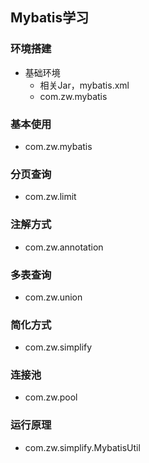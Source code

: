 ## Mybatis学习
### 环境搭建
* 基础环境
    * 相关Jar，mybatis.xml
    * com.zw.mybatis

### 基本使用
* com.zw.mybatis

### 分页查询
* com.zw.limit

### 注解方式
* com.zw.annotation

### 多表查询
* com.zw.union

### 简化方式
* com.zw.simplify

### 连接池
* com.zw.pool

### 运行原理
* com.zw.simplify.MybatisUtil